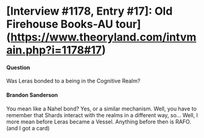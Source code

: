 # [Interview #1178, Entry #17]: Old Firehouse Books-AU tour](https://www.theoryland.com/intvmain.php?i=1178#17)

#### Question

Was Leras bonded to a being in the Cognitive Realm?

#### Brandon Sanderson

You mean like a Nahel bond? Yes, or a similar mechanism. Well, you have to remember that Shards interact with the realms in a different way, so... Well, I more mean before Leras became a Vessel. Anything before then is RAFO. (and I got a card)

